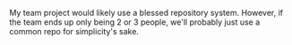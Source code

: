 My team project would likely use a blessed repository system. However, if the team ends up only being 2 or 3 people, we'll probably just use a common repo for simplicity's sake.
